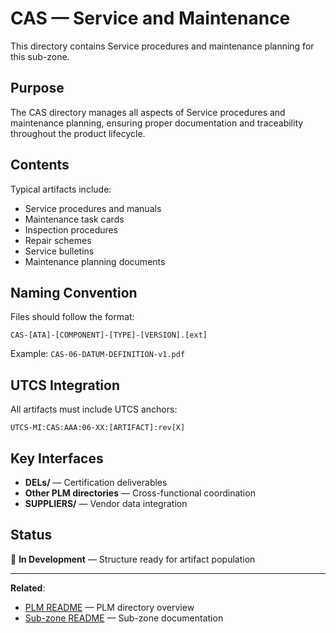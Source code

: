 # CAS — Service and Maintenance

This directory contains Service procedures and maintenance planning for this sub-zone.

## Purpose

The CAS directory manages all aspects of Service procedures and maintenance planning, ensuring proper documentation and traceability throughout the product lifecycle.

## Contents

Typical artifacts include:
- Service procedures and manuals
- Maintenance task cards
- Inspection procedures
- Repair schemes
- Service bulletins
- Maintenance planning documents

## Naming Convention

Files should follow the format:
```
CAS-[ATA]-[COMPONENT]-[TYPE]-[VERSION].[ext]
```

Example: `CAS-06-DATUM-DEFINITION-v1.pdf`

## UTCS Integration

All artifacts must include UTCS anchors:
```
UTCS-MI:CAS:AAA:06-XX:[ARTIFACT]:rev[X]
```

## Key Interfaces

- **DELs/** — Certification deliverables
- **Other PLM directories** — Cross-functional coordination
- **SUPPLIERS/** — Vendor data integration

## Status

🚧 **In Development** — Structure ready for artifact population

---

**Related**:
- [PLM README](../README.md) — PLM directory overview
- [Sub-zone README](../../README.md) — Sub-zone documentation

